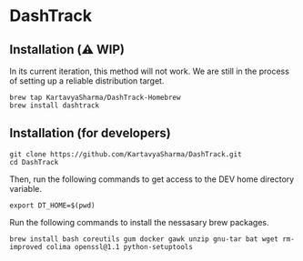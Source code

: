 # DashTrack

## Installation (&#x26a0;&#xfe0f; WIP)

In its current iteration, this method will not work. We are still in the process of setting up a reliable distribution target.

```
brew tap KartavyaSharma/DashTrack-Homebrew
brew install dashtrack
```

## Installation (for developers)

```
git clone https://github.com/KartavyaSharma/DashTrack.git
cd DashTrack
```

Then, run the following commands to get access to the DEV home directory variable.

```
export DT_HOME=$(pwd)
```

Run the following commands to install the nessasary brew packages.

```
brew install bash coreutils gum docker gawk unzip gnu-tar bat wget rm-improved colima openssl@1.1 python-setuptools
```

